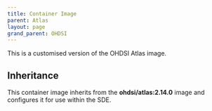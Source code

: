 ```yaml
---
title: Container Image
parent: Atlas
layout: page
grand_parent: OHDSI
---
```


This is a customised version of the OHDSI Atlas image.

## Inheritance
This container image inherits from the **ohdsi/atlas:2.14.0** image and configures it for use within the SDE.
